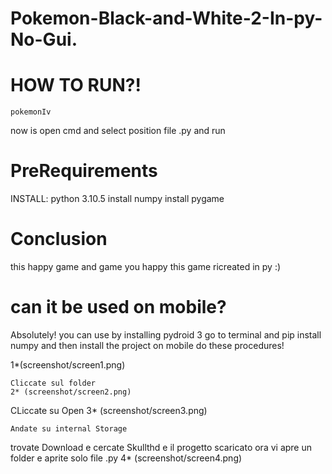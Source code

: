 # Pokemon-Black-and-White-2-In-py-No-Gui.

# HOW TO RUN?!
```
pokemonIv
```
now is open cmd and select position file .py and run 

# PreRequirements 
INSTALL: python 3.10.5 install numpy install pygame 

# Conclusion 
this happy game and game you happy this game ricreated in py :)

# can it be used on mobile?
Absolutely! you can use by installing pydroid 3 go to terminal and pip install numpy and then install the project on mobile do these procedures!

1*(screenshot/screen1.png) 
```
Cliccate sul folder
2* (screenshot/screen2.png)
```
CLiccate su Open 
3* (screenshot/screen3.png) 
```
Andate su internal Storage
```
trovate Download e cercate Skullthd e il progetto scaricato ora vi apre un folder e aprite solo file .py
4* (screenshot/screen4.png)
